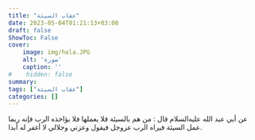 ```yaml
---
title: "عقاب السيئة"
date: 2023-05-04T01:21:13+03:00
draft: false
ShowToc: False
cover:
    image: img/hala.JPG
    alt: 'صورة'
    caption: ''
#    hidden: false
summary: 
tags: ["عقاب السيئة"]
categories: []
---
```

عن أبي عبد الله عليه‌السلام
قال : من هم بالسيئة فلا يعملها فلا يؤاخذه الرب فإنه ربما عمل السيئة
فيراه الرب عزوجل فيقول وعزتي وجلالي لا أغفر له أبدا.


